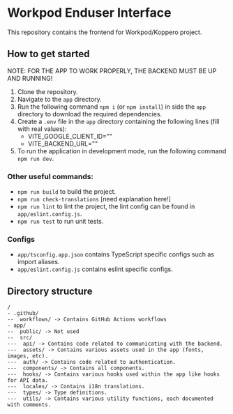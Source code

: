 # Workpod Enduser Interface
This repository contains the frontend for Workpod/Koppero project.

## How to get started
NOTE: FOR THE APP TO WORK PROPERLY, THE BACKEND MUST BE UP AND RUNNING!

1. Clone the repository.
2. Navigate to the `app` directory.
3. Run the following command `npm i` (or `npm install`) in side the `app` directory to download the required dependencies.
4. Create a `.env` file in the `app` directory containing the following lines (fill with real values):
   - VITE_GOOGLE_CLIENT_ID=""
   - VITE_BACKEND_URL=""
6. To run the application in development mode, run the following command `npm run dev`.

### Other useful commands:
- `npm run build` to build the project.
- `npm run check-translations` [need explanation here!]
- `npm run lint` to lint the project, the lint config can be found in `app/eslint.config.js`.
- `npm run test` to run unit tests.

### Configs
- `app/tsconfig.app.json` contains TypeScript specific configs such as import aliases.
- `app/eslint.config.js` contains eslint specific configs.

## Directory structure

```
/
- .github/
--  workflows/ -> Contains GitHub Actions workflows
- app/
--  public/ -> Not used
--  src/
---  api/ -> Contains code related to communicating with the backend.
---  assets/ -> Contains various assets used in the app (fonts, images, etc).
---  auth/ -> Contains code related to authentication.
---  components/ -> Contains all components.
---  hooks/ -> Contains various hooks used within the app like hooks for API data.
---  locales/ -> Contains i18n translations.
---  types/ -> Type definitions.
---  utils/ -> Contains various utility functions, each documented with comments.
```

